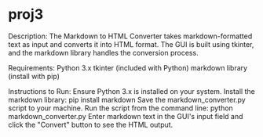 # proj3

Description:
The Markdown to HTML Converter takes markdown-formatted text as input and converts it into HTML format. The GUI is built using tkinter, and the markdown library handles the conversion process.

Requirements:
Python 3.x
tkinter (included with Python)
markdown library (install with pip)

Instructions to Run:
Ensure Python 3.x is installed on your system.
Install the markdown library:
pip install markdown
Save the markdown_converter.py script to your machine.
Run the script from the command line:
python markdown_converter.py
Enter markdown text in the GUI's input field and click the "Convert" button to see the HTML output.
